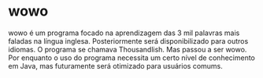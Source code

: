 # wowo
wowo é um programa focado na aprendizagem das 3 mil palavras mais faladas na língua inglesa. Posteriormente será disponibilizado para outros idiomas. O programa se chamava Thousandlish. Mas passou a ser wowo. Por enquanto o uso do programa necessita um certo nível de conhecimento em Java, mas futuramente será otimizado para usuários comums.
